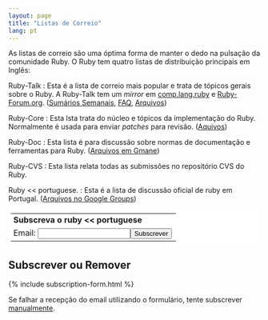 ```yaml
---
layout: page
title: "Listas de Correio"
lang: pt
---
```


As listas de correio são uma óptima forma de manter o dedo na pulsação
da comunidade Ruby. O Ruby tem quatro listas de distribuição principais
em Inglês:

Ruby-Talk
: Esta é a lista de correio mais popular e trata de tópicos gerais sobre
  o Ruby. A Ruby-Talk tem um *mirror* em
  [comp.lang.ruby](news:comp.lang.ruby) e [Ruby-Forum.org][1].
  ([Sumários Semanais][2], [FAQ][3], [Arquivos][4])

Ruby-Core
: Esta lsta trata do núcleo e tópicos da implementação do Ruby.
  Normalmente é usada para enviar *patches* para revisão. ([Aquivos][5])

Ruby-Doc
: Esta lista é para discussão sobre normas de documentação e ferramentas
  para Ruby. ([Arquivos em Gmane][6])

Ruby-CVS
: Esta lista relata todas as submissões no repositório CVS do Ruby.

Ruby &lt;&lt; portuguese.
: Esta é a lista de discussão oficial de ruby em Portugal. ([Arquivos no
  Google Groups][7])
  <table border="0" style="background-color: #fff; padding: 5px;" cellspacing="0">
  <tr><td style="padding-left: 5px">
      <b>Subscreva o ruby &lt;&lt; portuguese</b>
    </td></tr>
  <form action="http://groups-beta.google.com/group/ruby-pt/boxsubscribe">
    <tr><td style="padding-left: 5px;">
      Email: <input type="text" name="email" /><input type="submit" name="sub" value="Subscrever" />
  </td></tr>
  </form>
  </table>

## Subscrever ou Remover

{% include subscription-form.html %}

Se falhar a recepção do email utilizando o formulário, tente subscrever
[manualmente](manual-instructions/ "subscrição manual numa
lista de correio").



[1]: http://ruby-forum.org
[2]: http://www.rubyweeklynews.org/
[3]: http://rubyhacker.com/clrFAQ.html
[4]: http://blade.nagaokaut.ac.jp/ruby/ruby-talk/index.shtml
[5]: http://blade.nagaokaut.ac.jp/ruby/ruby-core/index.shtml "Aquivos"
[6]: http://dir.gmane.org/gmane.comp.lang.ruby.documentation "Arquivos em  Gmane"
[7]: http://groups.google.com/group/ruby-pt
